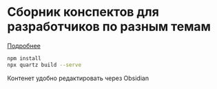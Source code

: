 # Сборник конспектов для разработчиков по разным темам

[Подробнее](https://report-summary.ru)


```bash
npm install
npx quartz build --serve
```

Контенет удобно редактировать через Obsidian